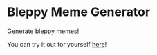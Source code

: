 # Bleppy Meme Generator

Generate bleppy memes!

You can try it out for yourself [here](https://sullivown.github.io/bleppy-meme-generator/)!
